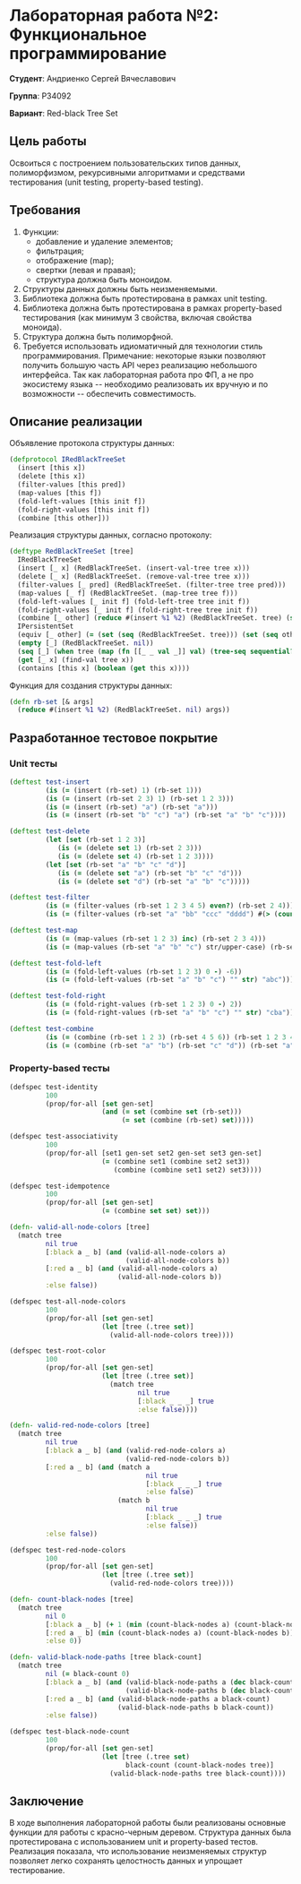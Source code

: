 # Лабораторная работа №2: Функциональное программирование

**Студент**: Андриенко Сергей Вячеславович

**Группа**: P34092

**Вариант**: Red-black Tree Set

## Цель работы

Освоиться с построением пользовательских типов данных, полиморфизмом, рекурсивными алгоритмами и средствами
тестирования (unit testing, property-based testing).

## Требования

1. Функции:
    * добавление и удаление элементов;
    * фильтрация;
    * отображение (map);
    * свертки (левая и правая);
    * структура должна быть моноидом.
2. Структуры данных должны быть неизменяемыми.
3. Библиотека должна быть протестирована в рамках unit testing.
4. Библиотека должна быть протестирована в рамках property-based тестирования (как минимум 3 свойства, включая свойства
   моноида).
5. Структура должна быть полиморфной.
6. Требуется использовать идиоматичный для технологии стиль программирования. Примечание: некоторые языки позволяют
   получить большую часть API через реализацию небольшого интерфейса. Так как лабораторная работа про ФП, а не про
   экосистему языка -- необходимо реализовать их вручную и по возможности -- обеспечить совместимость.

## Описание реализации

Объявление протокола структуры данных:

```clojure
(defprotocol IRedBlackTreeSet
  (insert [this x])
  (delete [this x])
  (filter-values [this pred])
  (map-values [this f])
  (fold-left-values [this init f])
  (fold-right-values [this init f])
  (combine [this other]))
```

Реализация структуры данных, согласно протоколу:

```clojure
(deftype RedBlackTreeSet [tree]
  IRedBlackTreeSet
  (insert [_ x] (RedBlackTreeSet. (insert-val-tree tree x)))
  (delete [_ x] (RedBlackTreeSet. (remove-val-tree tree x)))
  (filter-values [_ pred] (RedBlackTreeSet. (filter-tree tree pred)))
  (map-values [_ f] (RedBlackTreeSet. (map-tree tree f)))
  (fold-left-values [_ init f] (fold-left-tree tree init f))
  (fold-right-values [_ init f] (fold-right-tree tree init f))
  (combine [_ other] (reduce #(insert %1 %2) (RedBlackTreeSet. tree) (seq other)))
  IPersistentSet
  (equiv [_ other] (= (set (seq (RedBlackTreeSet. tree))) (set (seq other))))
  (empty [_] (RedBlackTreeSet. nil))
  (seq [_] (when tree (map (fn [[_ _ val _]] val) (tree-seq sequential? (fn [[_ left _ right]] (remove nil? [left right])) tree))))
  (get [_ x] (find-val tree x))
  (contains [this x] (boolean (get this x))))
```

Функция для создания структуры данных:

```clojure
(defn rb-set [& args]
  (reduce #(insert %1 %2) (RedBlackTreeSet. nil) args))
```

## Разработанное тестовое покрытие

### Unit тесты

```clojure
(deftest test-insert
         (is (= (insert (rb-set) 1) (rb-set 1)))
         (is (= (insert (rb-set 2 3) 1) (rb-set 1 2 3)))
         (is (= (insert (rb-set) "a") (rb-set "a")))
         (is (= (insert (rb-set "b" "c") "a") (rb-set "a" "b" "c"))))

(deftest test-delete
         (let [set (rb-set 1 2 3)]
            (is (= (delete set 1) (rb-set 2 3)))
            (is (= (delete set 4) (rb-set 1 2 3))))
         (let [set (rb-set "a" "b" "c" "d")]
            (is (= (delete set "a") (rb-set "b" "c" "d")))
            (is (= (delete set "d") (rb-set "a" "b" "c")))))

(deftest test-filter
         (is (= (filter-values (rb-set 1 2 3 4 5) even?) (rb-set 2 4)))
         (is (= (filter-values (rb-set "a" "bb" "ccc" "dddd") #(> (count %) 2)) (rb-set "ccc" "dddd"))))

(deftest test-map
         (is (= (map-values (rb-set 1 2 3) inc) (rb-set 2 3 4)))
         (is (= (map-values (rb-set "a" "b" "c") str/upper-case) (rb-set "A" "B" "C"))))

(deftest test-fold-left
         (is (= (fold-left-values (rb-set 1 2 3) 0 -) -6))
         (is (= (fold-left-values (rb-set "a" "b" "c") "" str) "abc")))

(deftest test-fold-right
         (is (= (fold-right-values (rb-set 1 2 3) 0 -) 2))
         (is (= (fold-right-values (rb-set "a" "b" "c") "" str) "cba")))

(deftest test-combine
         (is (= (combine (rb-set 1 2 3) (rb-set 4 5 6)) (rb-set 1 2 3 4 5 6)))
         (is (= (combine (rb-set "a" "b") (rb-set "c" "d")) (rb-set "a" "b" "c" "d"))))
```

### Property-based тесты

```clojure
(defspec test-identity
         100
         (prop/for-all [set gen-set]
                       (and (= set (combine set (rb-set)))
                            (= set (combine (rb-set) set)))))

(defspec test-associativity
         100
         (prop/for-all [set1 gen-set set2 gen-set set3 gen-set]
                       (= (combine set1 (combine set2 set3))
                          (combine (combine set1 set2) set3))))

(defspec test-idempotence
         100
         (prop/for-all [set gen-set]
                       (= (combine set set) set)))

(defn- valid-all-node-colors [tree]
  (match tree
         nil true
         [:black a _ b] (and (valid-all-node-colors a)
                             (valid-all-node-colors b))
         [:red a _ b] (and (valid-all-node-colors a)
                           (valid-all-node-colors b))
         :else false))

(defspec test-all-node-colors
         100
         (prop/for-all [set gen-set]
                       (let [tree (.tree set)]
                         (valid-all-node-colors tree))))

(defspec test-root-color
         100
         (prop/for-all [set gen-set]
                       (let [tree (.tree set)]
                         (match tree
                                nil true
                                [:black _ _ _] true
                                :else false))))

(defn- valid-red-node-colors [tree]
  (match tree
         nil true
         [:black a _ b] (and (valid-red-node-colors a)
                             (valid-red-node-colors b))
         [:red a _ b] (and (match a
                                  nil true
                                  [:black _ _ _] true
                                  :else false)
                           (match b
                                  nil true
                                  [:black _ _ _] true
                                  :else false))
         :else false))

(defspec test-red-node-colors
         100
         (prop/for-all [set gen-set]
                       (let [tree (.tree set)]
                         (valid-red-node-colors tree))))

(defn- count-black-nodes [tree]
  (match tree
         nil 0
         [:black a _ b] (+ 1 (min (count-black-nodes a) (count-black-nodes b)))
         [:red a _ b] (min (count-black-nodes a) (count-black-nodes b))
         :else 0))

(defn- valid-black-node-paths [tree black-count]
  (match tree
         nil (= black-count 0)
         [:black a _ b] (and (valid-black-node-paths a (dec black-count))
                             (valid-black-node-paths b (dec black-count)))
         [:red a _ b] (and (valid-black-node-paths a black-count)
                           (valid-black-node-paths b black-count))
         :else false))

(defspec test-black-node-count
         100
         (prop/for-all [set gen-set]
                       (let [tree (.tree set)
                             black-count (count-black-nodes tree)]
                         (valid-black-node-paths tree black-count))))
```

## Заключение

В ходе выполнения лабораторной работы были реализованы основные функции для работы с красно-черным деревом. Структура
данных была протестирована с использованием unit и property-based тестов. Реализация показала, что использование
неизменяемых структур позволяет легко сохранять целостность данных и упрощает тестирование.